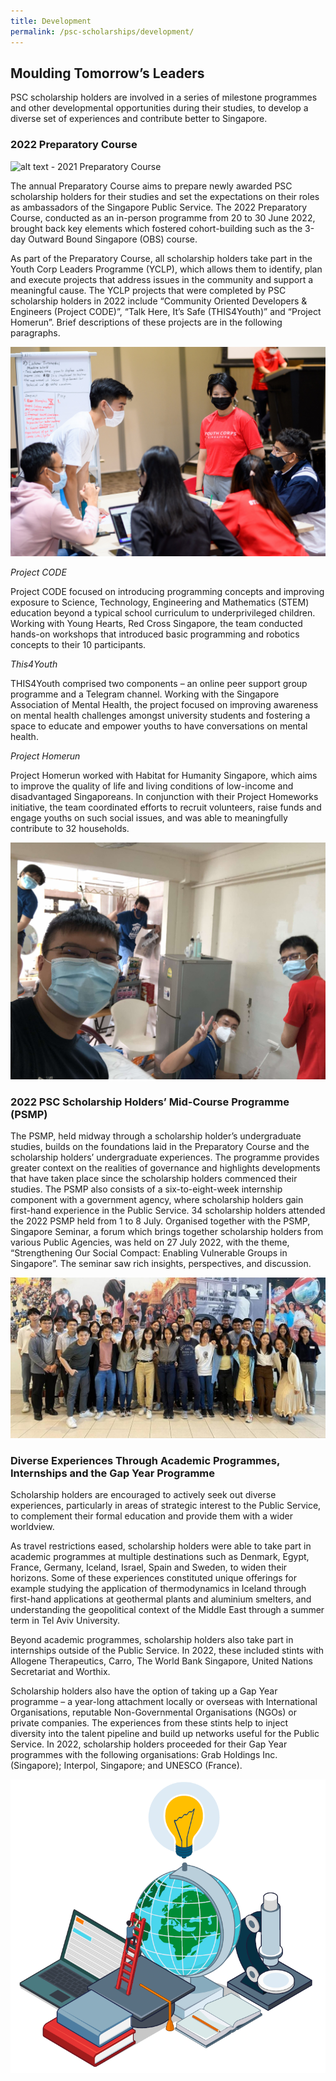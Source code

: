 ```yaml
---
title: Development
permalink: /psc-scholarships/development/
---
```

## **Moulding Tomorrow’s Leaders**

PSC scholarship holders are involved in a series of milestone programmes and other developmental opportunities during their studies, to develop a diverse set of experiences and contribute better to Singapore. 

### **2022 Preparatory Course**

![alt text - 2021 Preparatory Course](/images/Image8.jpg)

The annual Preparatory Course aims to prepare newly awarded PSC scholarship holders for their studies and set the expectations on their roles as ambassadors of the Singapore Public Service. The 2022 Preparatory Course, conducted as an in-person programme from 20 to 30 June 2022, brought back key elements which fostered cohort-building such as the 3-day Outward Bound Singapore (OBS) course.

As part of the Preparatory Course, all scholarship holders take part in the Youth Corp Leaders Programme (YCLP), which allows them to identify, plan and execute projects that address issues in the community and support a meaningful cause.
The YCLP projects that were completed by PSC scholarship holders in 2022 include “Community Oriented Developers & Engineers (Project CODE)”, “Talk Here, It’s Safe (THIS4Youth)” and “Project Homerun”. Brief descriptions of these projects are in the following paragraphs.


![alt text - Youth Corps Leaders' Programme](/images/Image9.jpg)


*Project CODE*

Project CODE focused on introducing programming concepts and improving exposure to Science, Technology, Engineering and Mathematics (STEM) education beyond a typical school curriculum to underprivileged children. Working with Young Hearts, Red Cross Singapore, the team conducted hands-on workshops that introduced basic programming and robotics concepts to their 10 participants.

*This4Youth*

THIS4Youth comprised two components – an online peer support group programme and a Telegram channel. Working with the Singapore Association of Mental Health, the project focused on improving awareness on mental health challenges amongst university students and fostering a space to educate and empower youths to have conversations on mental health.

*Project Homerun*

Project Homerun worked with Habitat for Humanity Singapore, which aims to improve the quality of life and living conditions of low-income and disadvantaged Singaporeans. In conjunction with their Project Homeworks initiative, the team coordinated efforts to recruit volunteers, raise funds and engage youths on such social issues, and was able to meaningfully contribute to 32 households.

![alt text - Project Homerun](/images/Image10.jpg)


### **2022 PSC Scholarship Holders’ Mid-Course Programme (PSMP)**

The PSMP, held midway through a scholarship holder’s undergraduate studies, builds on the foundations laid in the Preparatory Course and the scholarship holders’ undergraduate experiences. The programme provides greater context on the
realities of governance and highlights developments that have taken place since the scholarship holders commenced their studies. The PSMP also consists of a six-to-eight-week internship component with a government agency, where scholarship holders gain first-hand experience in the Public Service. 34 scholarship holders attended the 2022 PSMP held from 1 to 8 July. Organised together with the PSMP, Singapore Seminar, a forum which brings together scholarship holders from various Public Agencies, was held on 27 July 2022, with the theme, “Strengthening Our Social Compact: Enabling Vulnerable Groups in Singapore”. The seminar saw rich insights, perspectives, and discussion.

![alt text - PSC Scholarship Holders' Mid-Course Programme](/images/Image11.jpg)


### **Diverse Experiences Through Academic Programmes, Internships and the Gap Year Programme**

Scholarship holders are encouraged to actively seek out diverse experiences, particularly in areas of strategic interest to the Public Service, to complement their formal education and provide them with a wider worldview. 

As travel restrictions eased, scholarship holders were able to take part in academic programmes at multiple destinations such as Denmark, Egypt, France, Germany, Iceland, Israel, Spain and Sweden, to widen their horizons. Some of these experiences constituted unique offerings for example studying the application of thermodynamics in Iceland through first-hand applications at geothermal plants and aluminium smelters, and understanding the geopolitical context of the Middle East through a summer term in Tel Aviv University.

Beyond academic programmes, scholarship holders also take part in internships outside of the Public Service. In 2022, these included stints with Allogene Therapeutics, Carro, The World Bank Singapore, United Nations Secretariat and Worthix.

Scholarship holders also have the option of taking up a Gap Year programme – a year-long attachment locally or overseas with International Organisations, reputable Non-Governmental Organisations (NGOs) or private companies. The experiences from these stints help to inject diversity into the talent pipeline and build up networks useful for the Public Service. In 2022, scholarship holders proceeded for their Gap Year programmes with the following organisations: Grab Holdings Inc. (Singapore); Interpol, Singapore; and UNESCO (France).

![alt text - Gap Year Programme](/images/GapYear.png)
